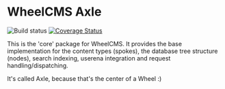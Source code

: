 WheelCMS Axle
=============

![Build status](https://travis-ci.org/wheelcms/wheelcms_axle.png)
[![Coverage Status](https://coveralls.io/repos/wheelcms/wheelcms_axle/badge.png?branch=master)](https://coveralls.io/r/wheelcms/wheelcms_axle?branch=master)

This is the 'core' package for WheelCMS. It provides the base implementation
for the content types (spokes), the database tree structure (nodes), search
indexing, userena integration and request handling/dispatching.

It's called Axle, because that's the center of a Wheel :)
